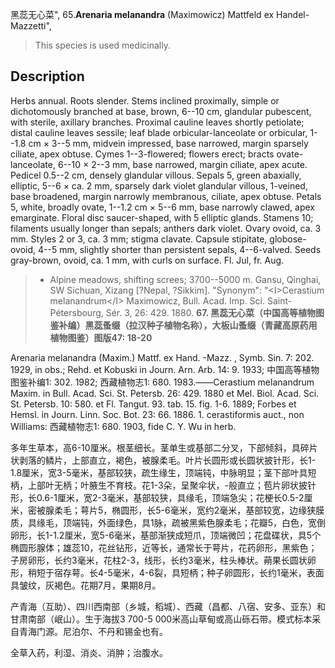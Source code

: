 黑蕊无心菜",
65.**Arenaria melanandra** (Maximowicz) Mattfeld ex Handel-Mazzetti",

> This species is used medicinally.

## Description
Herbs annual. Roots slender. Stems inclined proximally, simple or dichotomously branched at base, brown, 6--10 cm, glandular pubescent, with sterile, axillary branches. Proximal cauline leaves shortly petiolate; distal cauline leaves sessile; leaf blade orbicular-lanceolate or orbicular, 1--1.8 cm × 3--5 mm, midvein impressed, base narrowed, margin sparsely ciliate, apex obtuse. Cymes 1--3-flowered; flowers erect; bracts ovate-lanceolate, 6--10 × 2--3 mm, base narrowed, margin ciliate, apex acute. Pedicel 0.5--2 cm, densely glandular villous. Sepals 5, green abaxially, elliptic, 5--6 × ca. 2 mm, sparsely dark violet glandular villous, 1-veined, base broadened, margin narrowly membranous, ciliate, apex obtuse. Petals 5, white, broadly ovate, 1--1.2 cm × 5--6 mm, base narrowly clawed, apex emarginate. Floral disc saucer-shaped, with 5 elliptic glands. Stamens 10; filaments usually longer than sepals; anthers dark violet. Ovary ovoid, ca. 3 mm. Styles 2 or 3, ca. 3 mm; stigma clavate. Capsule stipitate, globose-ovoid, 4--5 mm, slightly shorter than persistent sepals, 4--6-valved. Seeds gray-brown, ovoid, ca. 1 mm, with curls on surface. Fl. Jul, fr. Aug.

> * Alpine meadows, shifting screes; 3700--5000 m. Gansu, Qinghai, SW Sichuan, Xizang [?Nepal, ?Sikkim].
  "Synonym": "&lt;I&gt;Cerastium melanandrum&lt;/I&gt; Maximowicz, Bull. Acad. Imp. Sci. Saint-Pétersbourg, Sér. 3, 26: 429. 1880.
**67. 黑蕊无心菜（中国高等植物图鉴补编）黑蕊蚤缀（拉汉种子植物名称），大板山蚤缀（青藏高原药用植物图鉴）图版47: 18-20**

Arenaria melanandra (Maxim.) Mattf. ex Hand. -Mazz. , Symb. Sin. 7: 202. 1929, in obs.; Rehd. et Kobuski in Journ. Arn. Arb. 14: 9. 1933; 中国高等植物图鉴补编1: 302. 1982; 西藏植物志1: 680. 1983.——Cerastium melanandrum Maxim. in Bull. Acad. Sci. St. Petersb. 26: 429. 1880 et Mel. Biol. Acad. Sci. St. Petersb. 10: 580. et Fl. Tangut. 93. tab. 15. fig. 1-6. 1889; Forbes et Hemsl. in Journ. Linn. Soc. Bot. 23: 66. 1886. 1. cerastiformis auct., non Williams: 西藏植物志1: 680. 1903, fide C. Y. Wu in herb.

多年生草本，高6-10厘米。根茎细长。茎单生或基部二分叉，下部倾斜，具碎片状剥落的鳞片，上部直立，褐色，被腺柔毛。叶片长圆形或长圆状披针形，长1-1.8厘米，宽3-5毫米，基部较狭，疏生缘生，顶端钝，中脉明显；茎下部叶具短柄，上部叶无柄；叶腋生不育枝。花1-3朵，呈聚伞状，-般直立；苞片卵状披针形，长0.6-1厘米，宽2-3毫米，基部较狭，具缘毛，顶端急尖；花梗长0.5-2厘米，密被腺柔毛；萼片5，椭圆形，长5-6毫米，宽约2毫米，基部较宽，边缘狭膜质，具缘毛，顶端钝，外面绿色，具1脉，疏被黑紫色腺柔毛；花瓣5，白色，宽倒卵形，长1-1.2厘米，宽5-6毫米，基部渐狭成短爪，顶端微凹；花盘碟状，具5个椭圆形腺体；雄蕊10，花丝钻形，近等长，通常长于萼片，花药卵形，黑紫色；子房卵形，长约3毫米，花柱2-3，线形，长约3毫米，柱头棒状。蒴果长圆状卵形，稍短于宿存萼。长4-5毫米，4-6裂，具短柄；种子卵圆形，长约1毫米，表面具皱纹，灰褐色。花期7月，果期8月。

产青海（互助）、四川西南部（乡城，稻城）、西藏（昌都、八宿、安多、亚东）和甘肃南部（岷山）。生于海拔3 700-5 000米高山草甸或高山砾石带。模式标本采自青海门源。尼泊尔、不丹和锡金也有。

全草入药，利湿、消炎、消肿；治腹水。
